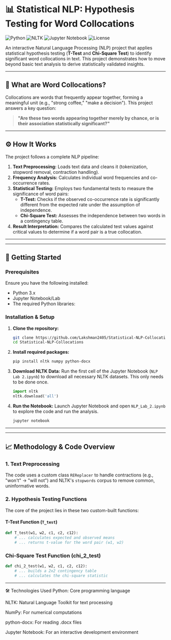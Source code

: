 # 📊 Statistical NLP: Hypothesis Testing for Word Collocations

![Python](https://img.shields.io/badge/Python-3.x-blue?logo=python)
![NLTK](https://img.shields.io/badge/NLTK-Latest-orange?logo=natural-language-toolkit)
![Jupyter Notebook](https://img.shields.io/badge/Jupyter-Notebook-orange?logo=jupyter)
![License](https://img.shields.io/badge/License-MIT-green)

An interactive Natural Language Processing (NLP) project that applies statistical hypothesis testing (**T-Test** and **Chi-Square Test**) to identify significant word collocations in text. This project demonstrates how to move beyond basic text analysis to derive statistically validated insights.

---

## 🧠 What are Word Collocations?

Collocations are words that frequently appear together, forming a meaningful unit (e.g., "strong coffee," "make a decision"). This project answers a key question:
> **"Are these two words appearing together merely by chance, or is their association statistically significant?"**

---

## ⚙️ How It Works

The project follows a complete NLP pipeline:

1.  **Text Preprocessing:** Loads text data and cleans it (tokenization, stopword removal, contraction handling).
2.  **Frequency Analysis:** Calculates individual word frequencies and co-occurrence rates.
3.  **Statistical Testing:** Employs two fundamental tests to measure the significance of word pairs:
    *   **T-Test:** Checks if the observed co-occurrence rate is significantly different from the expected rate under the assumption of independence.
    *   **Chi-Square Test:** Assesses the independence between two words in a contingency table.
4.  **Result Interpretation:** Compares the calculated test values against critical values to determine if a word pair is a true collocation.

---
--------------------------------------------------------------------------------------------------------------------------------------------------------------------------------------------
## 🚀 Getting Started

### Prerequisites

Ensure you have the following installed:
*   Python 3.x
*   Jupyter Notebook/Lab
*   The required Python libraries:

### Installation & Setup

1.  **Clone the repository:**
    ```bash
    git clone https://github.com/Lakshman2405/Statistical-NLP-Collocations.git
    cd Statistical-NLP-Collocations
    ```

2.  **Install required packages:**
    ```bash
    pip install nltk numpy python-docx
    ```

3.  **Download NLTK Data:**
    Run the first cell of the Jupyter Notebook (`NLP Lab 2.ipynb`) to download all necessary NLTK datasets. This only needs to be done once.
    ```python
    import nltk
    nltk.download('all')
    ```

4.  **Run the Notebook:**
    Launch Jupyter Notebook and open `NLP_Lab_2.ipynb` to explore the code and run the analysis.
    ```bash
    jupyter notebook
    ```

---
--------------------------------------------------------------------------------------------------------------------------------------------------------------------------------------------
## 📈 Methodology & Code Overview

### 1. Text Preprocessing
The code uses a custom class `REReplacer` to handle contractions (e.g., "won't" → "will not") and NLTK's `stopwords` corpus to remove common, uninformative words.

### 2. Hypothesis Testing Functions
The core of the project lies in these two custom-built functions:

#### **T-Test Function (`T_test`)**
```python
def T_test(w1, w2, c1, c2, c12):
    # ... calculates expected and observed means
    # ... returns t-value for the word pair (w1, w2)
```
### **Chi-Square Test Function (chi_2_test)**
```python
def chi_2_test(w1, w2, c1, c2, c12):
    # ... builds a 2x2 contingency table
    # ... calculates the chi-square statistic
```
---------------------------------------------------------------------------------------------------------------------------------------------------------------------------------------------
🛠️ Technologies Used
Python: Core programming language

NLTK: Natural Language Toolkit for text processing

NumPy: For numerical computations

python-docx: For reading .docx files

Jupyter Notebook: For an interactive development environment

